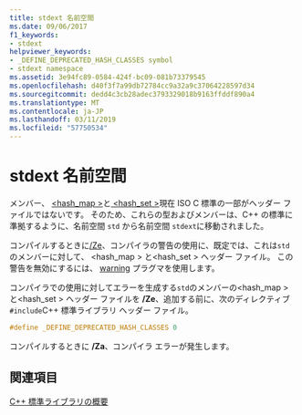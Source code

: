 ```yaml
---
title: stdext 名前空間
ms.date: 09/06/2017
f1_keywords:
- stdext
helpviewer_keywords:
- _DEFINE_DEPRECATED_HASH_CLASSES symbol
- stdext namespace
ms.assetid: 3e94fc89-0584-424f-bc09-081b73379545
ms.openlocfilehash: d40f3f7a99db72784cc9a32a9c37064228597d34
ms.sourcegitcommit: dedd4c3cb28adec3793329018b9163ffddf890a4
ms.translationtype: MT
ms.contentlocale: ja-JP
ms.lasthandoff: 03/11/2019
ms.locfileid: "57750534"
---
```

# <a name="stdext-namespace"></a>stdext 名前空間

メンバー、 [ \<hash_map >](../standard-library/hash-map.md)と[ \<hash_set >](../standard-library/hash-set.md)現在 ISO C 標準の一部がヘッダー ファイルではないです。 そのため、これらの型およびメンバーは、C++ の標準に準拠するように、名前空間 `std` から名前空間 `stdext`に移動されました。

コンパイルするときに[/Ze](../build/reference/za-ze-disable-language-extensions.md)、コンパイラの警告の使用に、既定では、これは`std`のメンバーに対して、 \<hash_map > と\<hash_set > ヘッダー ファイル。 この警告を無効にするには、 [warning](../preprocessor/warning.md) プラグマを使用します。

コンパイラでの使用に対してエラーを生成する`std`のメンバーの\<hash_map > と\<hash_set > ヘッダー ファイルを **/Ze**、追加する前に、次のディレクティブ`#include`C++ 標準ライブラリ ヘッダー ファイル。

```cpp
#define _DEFINE_DEPRECATED_HASH_CLASSES 0
```

コンパイルするときに **/Za**、コンパイラ エラーが発生します。

## <a name="see-also"></a>関連項目

[C++ 標準ライブラリの概要](../standard-library/cpp-standard-library-overview.md)
